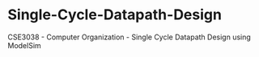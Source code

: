# Single-Cycle-Datapath-Design
CSE3038 - Computer Organization - Single Cycle Datapath Design using ModelSim
